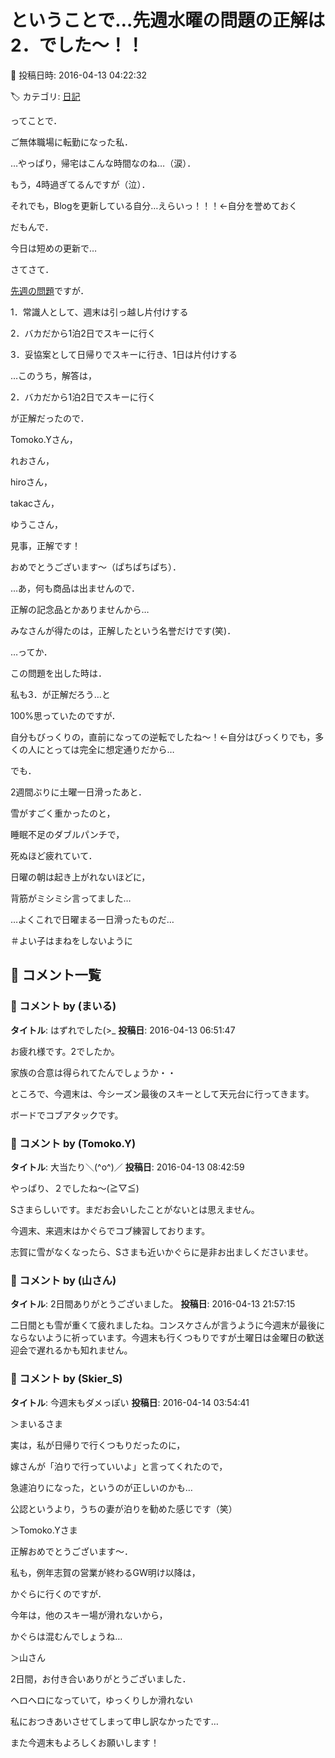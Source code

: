 # ということで…先週水曜の問題の正解は2．でした～！！

📅 投稿日時: 2016-04-13 04:22:32

🏷️ カテゴリ: [日記](cc4b5682fb7b8b144980957a978653fb0.md)

ってことで．


ご無体職場に転勤になった私．


…やっぱり，帰宅はこんな時間なのね…（涙）．


もう，4時過ぎてるんですが（泣）．


それでも，Blogを更新している自分…えらいっ！！！←自分を誉めておく





だもんで．


今日は短めの更新で…





さてさて．


[先週の問題](ed55b6eb53e5c2ecedb239d5abb4a1234.md)ですが．





1．常識人として、週末は引っ越し片付けする


2．バカだから1泊2日でスキーに行く


3．妥協案として日帰りでスキーに行き、1日は片付けする





…このうち，解答は，


2．バカだから1泊2日でスキーに行く


が正解だったので．





Tomoko.Yさん，


れおさん，


hiroさん，


takacさん，


ゆうこさん，





見事，正解です！


おめでとうございます～（ぱちぱちぱち）．





…あ，何も商品は出ませんので．


正解の記念品とかありませんから…


みなさんが得たのは，正解したという名誉だけです(笑)．





…ってか．


この問題を出した時は．


私も3．が正解だろう…と


100%思っていたのですが．


自分もびっくりの，直前になっての逆転でしたね～！←自分はびっくりでも，多くの人にとっては完全に想定通りだから…





でも．


2週間ぶりに土曜一日滑ったあと．


雪がすごく重かったのと，


睡眠不足のダブルパンチで，


死ぬほど疲れていて．


日曜の朝は起き上がれないほどに，


背筋がミシミシ言ってました…


…よくこれで日曜まる一日滑ったものだ…


＃よい子はまねをしないように

## 💬 コメント一覧

### 💬 コメント by (まいる)
**タイトル**: はずれでした(>_
**投稿日**: 2016-04-13 06:51:47

お疲れ様です。2でしたか。

家族の合意は得られてたんでしょうか・・

ところで、今週末は、今シーズン最後のスキーとして天元台に行ってきます。

ボードでコブアタックです。

### 💬 コメント by (Tomoko.Y)
**タイトル**: 大当たり＼(^o^)／
**投稿日**: 2016-04-13 08:42:59

やっぱり、２でしたね～(≧▽≦)

Sさまらしいです。まだお会いしたことがないとは思えません。

今週末、来週末はかぐらでコブ練習しております。

志賀に雪がなくなったら、Sさまも近いかぐらに是非お出ましくださいませ。

### 💬 コメント by (山さん)
**タイトル**: 2日間ありがとうございました。
**投稿日**: 2016-04-13 21:57:15

二日間とも雪が重くて疲れましたね。コンスケさんが言うように今週末が最後にならないように祈っています。今週末も行くつもりですが土曜日は金曜日の歓送迎会で遅れるかも知れません。

### 💬 コメント by (Skier_S)
**タイトル**: 今週末もダメっぽい
**投稿日**: 2016-04-14 03:54:41

＞まいるさま

実は，私が日帰りで行くつもりだったのに，

嫁さんが「泊りで行っていいよ」と言ってくれたので，

急遽泊りになった，というのが正しいのかも…

公認というより，うちの妻が泊りを勧めた感じです（笑）



＞Tomoko.Yさま

正解おめでとうございます～．

私も，例年志賀の営業が終わるGW明け以降は，

かぐらに行くのですが．

今年は，他のスキー場が滑れないから，

かぐらは混むんでしょうね…



＞山さん

2日間，お付き合いありがとうございました．

ヘロヘロになっていて，ゆっくりしか滑れない

私におつきあいさせてしまって申し訳なかったです…

また今週末もよろしくお願いします！

